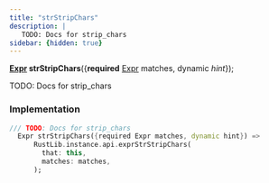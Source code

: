 ```yaml
---
title: "strStripChars"
description: |
   TODO: Docs for strip_chars
sidebar: {hidden: true}
---
```

<span class="dart-code"><strong>[Expr] strStripChars</strong>({<span class="nobr"><strong>required</strong> [Expr] matches</span>, <span class="nobr">dynamic <i>hint</i></span>});</span>

 TODO: Docs for strip_chars
### Implementation
```dart
/// TODO: Docs for strip_chars
  Expr strStripChars({required Expr matches, dynamic hint}) =>
      RustLib.instance.api.exprStrStripChars(
        that: this,
        matches: matches,
      );
```

[Expr]: /reference/classes/expr
[dynamic]: #
